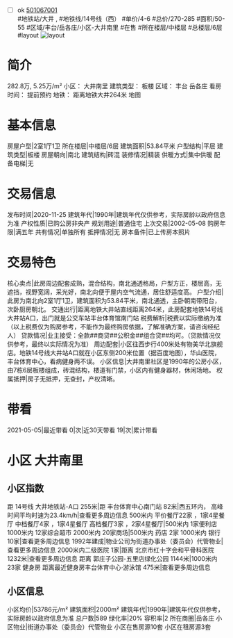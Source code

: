 - [ ] ok [501067001](https://bj.5i5j.com/ershoufang/501067001.html)  
 #地铁站/大井 ,  #地铁线/14号线（西）
#单价/4-6 #总价/270-285 #面积/50-55   #区域/丰台/岳各庄/小区-大井南里 #在售 #所在楼层/中楼层 #总楼层/6层 #layout 
![layout](http://image2a.5i5j.com/scm/HOUSE_CUSTOMER/947e9c4c8d774a91b62d10cb93562c8c.jpg_P5.jpg) 
# 简介 
 282.8万,  5.25万/m² 
小区： 大井南里
建筑类型： 板楼
区域： 丰台 岳各庄
看房时间： 提前预约
地铁： 距离地铁大井264米 地图
# 基本信息 
 房屋户型|2室1厅1卫
所在楼层|中楼层/6层
建筑面积|53.84平米
户型结构|平层
建筑类型|板楼
房屋朝向|南北
建筑结构|砖混
装修情况|精装
供暖方式|集中供暖
配备电梯|无
# 交易信息 
 发布时间|2020-11-25
建筑年代|1990年|建筑年代仅供参考，实际房龄以政府信息为准
产权性质|已购公房非央产
规划用途|普通住宅
上次交易|2002-05-08
购房年限|满五年
共有情况|单独所有
抵押情况|无
房本备件|已上传房本照片
# 交易特色 
 核心卖点|此房周边配套成熟，混合结构，南北通透格局，户型方正，楼层高，无遮挡，视野宽阔，采光好，南北向便于屋内空气流通，居住舒适度高。
户型介绍|此房为南北向2室1厅1卫，建筑面积为53.84平米，南北通透，主卧朝南带阳台，次卧厨房朝北。
交通出行|距离地铁大井站直线距离264米，此房配套地铁14号线大井站A口，出门就是公交车站丰台体育馆南门站
税费解析|税费以实际缴纳为准（以上税费仅为购房参考，不能作为最终购房依据，了解准确方案，请咨询经纪人）
贷款情况|业主接受：全款##商贷##公积金##组合贷##均可。（贷款情况仅供参考，最终以实际情况为准）
周边配套|小区往西步行400米处有物美华北旗舰店。地铁14号线大井站A口就在小区东侧200米位置（据百度地图），华山医院，丰台体育中心，看病健身两不误。
小区信息|大井南里社区是1990年的公房小区，由7栋6层板楼组成，砖混结构，楼道有门禁，小区内有健身器材，休闲场地。
权属抵押|房子无抵押，无查封，产权清晰。
# 带看 
 2021-05-05|最近带看	 0|次|近30天带看	 19|次|累计带看
# 小区 大井南里
## 小区指数 
 距 14号线 大井地铁站-A口 255米|距 丰台体育中心南门站 82米|西五环内， 高峰时间平均时速为23.4km/h|查看更多周边信息
500米内 平价餐厅22家 ，1家4星餐厅
中档餐厅4家 ，1家4星餐厅
高档餐厅3家 ，2家4星餐厅|500米内 1家便利店
1000米内 12家综合超市
2000米内 20家商场|500米内 药店 2家
1000米内 银行 10家|查看更多周边信息
1992年建成|物业公司为街道办事处（委员会）代管物业|查看更多周边信息
2000米内二级医院 1家|距离 北京市红十字会和平骨科医院  1232米|查看更多周边信息
距离 郭庄子公园-五里店绿化公园 1144米|1000米内 23家 健身房
距离最近健身房丰台体育中心·游泳馆 475米|查看更多周边信息
## 小区信息 
 小区均价|53786元/m²
建筑面积|2000m²
建筑年代|1990年|建筑年代仅供参考，实际房龄以政府信息为准
总户数|589
绿化率|20%
容积率|2
所在商圈|岳各庄
小区物业|街道办事处（委员会）代管物业
小区在售房源10套
小区在租房源3套
